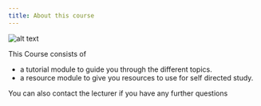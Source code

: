```yaml
---
title: About this course
---
```


![alt text](http://www.creative-commons-images.com/handwriting/images/project-management.jpg "Project management logo")



This Course consists of 

 - a tutorial module to guide you through the different topics.
 - a resource module to give you resources to use for self directed study.
 
 You can also contact the lecturer if you have any further questions
 


